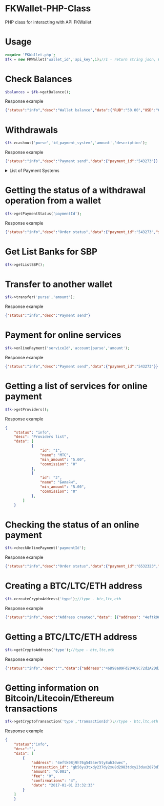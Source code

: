 # FKWallet-PHP-Class
PHP class for interacting with API FKWallet
# Usage
```php
require 'FKWallet.php';
$fk = new FKWallet('wallet_id','api_key',1);//1 - return string json, 0 - return php array
```
# Check Balances
```php
$balances = $fk->getBalance();
```
Response example
```json
{"status":"info","desc":"Wallet balance","data":{"RUB":"50.00","USD":"0.00","EUR":"0.00"}}
```
# Withdrawals
```php
$fk->cashout('purse','id_payment_system','amount','description');
```
Response example
```json
{"status":"info","desc":"Payment send","data":{"payment_id":"543273"}}
```
<details>
  <summary>List of Payment Systems</summary>
  2	WebMoney WMZ<br>
  63	QIWI кошелек<br>
  64	Perfect Money USD<br>
  45	Яндекс.Деньги<br>
  69	Perfect Money EUR<br>
  82	Мобильный Платеж Мегафон<br>
  83	Мобильный Платеж Билайн<br>
  84	Мобильный Платеж МТС<br>
  94	VISA/MASTERCARD RUB<br>
  132	Мобильный Платеж Tele2<br>
  115	PAYEER USD<br>
  114	PAYEER RUB<br>
  133	FK WALLET RUB<br>
  136	ADVCASH USD<br>
  150	ADVCASH RUB<br>
  186	VISA/MASTERCARD KZT<br>
  201	СБП<br>
</details>

# Getting the status of a withdrawal operation from a wallet
```php
$fk->getPaymentStatus('paymentId');
```
Response example
```json
{"status":"info","desc":"Order status","data":{"payment_id":"543273","status":"Canceled"}}
```
# Get List Banks for SBP
```php
$fk->getListSBP();
```
# Transfer to another wallet
```php
$fk->transfer('purse','amount');
```
Response example
```json
{"status":"info","desc":"Payment send"}
```
# Payment for online services
```php
$fk->onlinePayment('serviceId','account|purse','amount');
```
Response example
```json
{"status":"info","desc":"Payment send","data":{"payment_id":"543273"}}
```
# Getting a list of services for online payment
```php
$fk->getProviders();
```
Response example
```json
{
    "status": "info",
    "desc": "Providers list",
    "data": [
            {
                "id": "1",
                "name": "МТС",
                "min_amount": "5.00",
                "commission": "0"
            },
            {
                "id": "2",
                "name": "Билайн",
                "min_amount": "5.00",
                "commission": "0"
            },
        ]
    }
```
# Checking the status of an online payment
```php
$fk->checkOnlinePayment('paymentId');
```
Response example
```json
{"status":"info","desc":"Order status","data":{"payment_id":"6532323","status":"Canceled"}}
```
# Creating a BTC/LTC/ETH address
```php
$fk->createCryptoAddress('type');//type - btc,ltc,eth
```
Response example
```json
{"status":"info","desc":"Address created","data": [{"address": "4eftk98j9h76g5454er5ty8uh3dwec"}]}
```
# Getting a BTC/LTC/ETH address
```php
$fk->getCryptoAddress('type');//type - btc,ltc,eth
```
Response example
```json
{"status":"info","desc":"","data":{"address":"46D98a09Fd204C9C72d2A2Dd3563fF5495aD41D0","valid":"2020-05-16 14:54:52"}}
```
# Getting information on Bitcoin/Litecoin/Ethereum transactions
```php
$fk->getCryptoTransaction('type','transactionId');//type - btc,ltc,eth
```
Response example
```json
{
    "status":"info",
    "desc":"",
    "data": [
        {
            "address": "4eftk98j9h76g5454er5ty8uh3dwec",
            "transaction_id": "gb56yu3txdy237dy2xu8d2983tdxy23dux2873d7yx20d",
            "amount": "0.001",
            "fee": "0",
            "confirmations": "4",
            "date": "2017-01-01 23:32:33"
        }
    ]
    }
```
